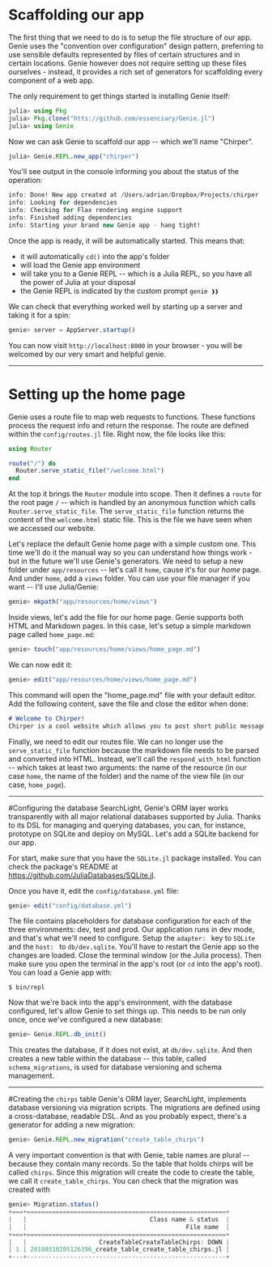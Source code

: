 # Scaffolding our app
The first thing that we need to do is to setup the file structure of our app. Genie uses the "convention over configuration" design pattern, preferring to use sensible defaults represented by files of certain structures and in certain locations. Genie however does not require setting up these files ourselves - instead, it provides a rich set of generators for scaffolding every component of a web app.

The only requirement to get things started is installing Genie itself:
```julia
julia> using Pkg
julia> Pkg.clone("htts://github.com/essenciary/Genie.jl")
julia> using Genie
```

Now we can ask Genie to scaffold our app -- which we'll name "Chirper".
```julia
julia> Genie.REPL.new_app("chirper")
```

You'll see output in the console informing you about the status of the operation:
```julia
info: Done! New app created at /Users/adrian/Dropbox/Projects/chirper
info: Looking for dependencies
info: Checking for Flax rendering engine support
info: Finished adding dependencies
info: Starting your brand new Genie app - hang tight!
```

Once the app is ready, it will be automatically started. This means that:
* it will automatically `cd()` into the app's folder
* will load the Genie app environment
* will take you to a Genie REPL -- which is a Julia REPL, so you have all the power of Julia at your disposal
* the Genie REPL is indicated by the custom prompt `genie ❱❱`

We can check that everything worked well by starting up a server and taking it for a spin:
```julia
genie> server = AppServer.startup()
```
You can now visit `http://localhost:8000` in your browser - you will be welcomed by our very smart and helpful genie.

___

# Setting up the home page
Genie uses a route file to map web requests to functions. These functions process the request info and return the response. The route are defined within the `config/routes.jl` file. Right now, the file looks like this:
```julia
using Router

route("/") do
  Router.serve_static_file("/welcome.html")
end
```

At the top it brings the `Router` module into scope. Then it defines a `route` for the root page `/` -- which is handled by an anonymous function which calls `Router.serve_static_file`. The `serve_static_file` function returns the content of the `welcome.html` static file. This is the file we have seen when we accessed our website.

Let's replace the default Genie home page with a simple custom one. This time we'll do it the manual way so you can understand how things work - but in the future we'll use Genie's generators. We need to setup a new folder under `app/resources` -- let's call it `home`, cause it's for our _home_ page. And under `home`, add a `views` folder. You can use your file manager if you want -- I'll use Julia/Genie:
```julia
genie> mkpath("app/resources/home/views")
```

Inside views, let's add the file for our home page. Genie supports both HTML and Markdown pages. In this case, let's setup a simple markdown page called `home_page.md`:
```julia
genie> touch("app/resources/home/views/home_page.md")
```

We can now edit it:
```julia
genie> edit("app/resources/home/views/home_page.md")
```
This command will open the "home_page.md" file with your default editor. Add the following content, save the file and close the editor when done:
```markdown
# Welcome to Chirper!
Chirper is a cool website which allows you to post short public messages for the Chirper community -- and to follow other chirpers and see their messages!
```

Finally, we need to edit our routes file. We can no longer use the `serve_static_file` function because the markdown file needs to be parsed and converted into HTML. Instead, we'll call the `respond_with_html` function -- which takes at least two arguments: the name of the resource (in our case `home`, the name of the folder) and the name of the view file (in our case, `home_page`).

---

#Configuring the database
SearchLight, Genie's ORM layer works transparently with all major relational databases supported by Julia. Thanks to its DSL for managing and querying databases, you can, for instance, prototype on SQLite and deploy on MySQL. Let's add a SQLite backend for our app.

For start, make sure that you have the `SQLite.jl` package installed. You can check the package's README at https://github.com/JuliaDatabases/SQLite.jl.

Once you have it, edit the `config/database.yml` file:
```julia
genie> edit("config/database.yml")
```
The file contains placeholders for database configuration for each of the three environments: dev, test and prod. Our application runs in dev mode, and that's what we'll need to configure. Setup the `adapter: ` key to `SQLite` and the `host: ` to `db/dev.sqlite`. You'll have to restart the Genie app so the changes are loaded. Close the terminal window (or the Julia process). Then make sure you open the terminal in the app's root (or `cd` into the app's root). You can load a Genie app with:
```
$ bin/repl
```
Now that we're back into the app's environment, with the database configured, let's allow Genie to set things up. This needs to be run only once, once we've configured a new database:
```julia
genie> Genie.REPL.db_init()
```
This creates the database, if it does not exist, at `db/dev.sqlite`. And then creates a new table within the database -- this table, called `schema_migrations`, is used for database versioning and schema management.

---

#Creating the `chirps` table
Genie's ORM layer, SearchLight, implements database versioning via migration scripts. The migrations are defined using a cross-database, readable DSL. And as you probably expect, there's a generator for adding a new migration:
```julia
genie> Genie.REPL.new_migration("create_table_chirps")
```
A very important convention is that with Genie, table names are plural -- because they contain many records. So the table that holds chirps will be called `chirps`. Since this migration will create the code to create the table, we call it `create_table_chirps`. You can check that the migration was created with
```julia
genie> Migration.status()
+===+=======================================================+
|   |                                  Class name & status  |
|   |                                            File name  |
+===+=======================================================+
|   |                    CreateTableCreateTableChirps: DOWN |
| 1 | 20180310205126396_create_table_create_table_chirps.jl |
+---+-------------------------------------------------------+
```
